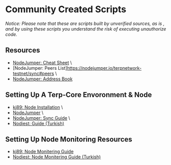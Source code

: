 # Community Created Scripts

*Notice: Please note that these are scripts built by unverified sources, as is , and by using these scripts you understand the risk of executing 
unauthorize code.*

## Resources 
- [NodeJumper: Cheat Sheet](https://nodejumper.io/terpnetwork-testnet/cheat-sheet) \
- [NodeJumper: Peers List]https://nodejumper.io/terpnetwork-testnet/sync#peers \
- [NodeJumper: Address Book](https://nodejumper.io/terpnetwork-testnet/sync#addrbook)

## Setting Up A Terp-Core Envoronment & Node 
- [kj89: Node Installation](https://github.com/kj89/testnet_manuals/tree/main/terp) \
- [NodeJumper](https://nodejumper.io/terpnetwork-testnet/installation) \
- [NodeJumper: Sync Guide](https://nodejumper.io/terpnetwork-testnet/sync#snap) \
- [Nodiest: Guide (Turkish)](https://github.com/Nodeist/Kurulumlar/blob/main/Terp/Readme.md)
 
## Setting Up Node Monitoring Resources
- [kj89: Node Monitering Guide](https://github.com/kj89/testnet_manuals/tree/main/terp/monitoring)
- [Nodiest: Node Monitering Guide (Turkish)](https://github.com/Nodeist/Kurulumlar/blob/main/Terp/Monitor/README.md) 
